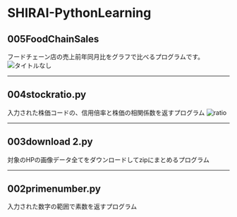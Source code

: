 # SHIRAI-PythonLearning
 
## 005FoodChainSales
フードチェーン店の売上前年同月比をグラフで比べるプログラムです。
![タイトルなし](https://user-images.githubusercontent.com/20613753/83940932-4187e180-a822-11ea-902c-560f330e2c2b.gif)
***


## 004stockratio.py
入力された株価コードの、信用倍率と株価の相関係数を返すプログラム
![ratio](https://user-images.githubusercontent.com/20613753/83940448-06d07a00-a81f-11ea-8342-2c835cebb777.gif)
***


## 003download 2.py
対象のHPの画像データ全てをダウンロードしてzipにまとめるプログラム
***


## 002primenumber.py
入力された数字の範囲で素数を返すプログラム
